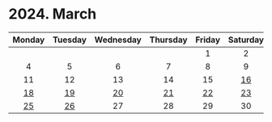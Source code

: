 # 2024. March

|Monday|Tuesday|Wednesday|Thursday|Friday|Saturday|Sunday|
|:--:|:--:|:--:|:--:|:--:|:--:|:--:|
|||||1|2|3|
|4|5|6|7|8|9|10|
|11|12|13|14|15|[16](https://github.com/BangYunseo/DailyDiary/blob/main/2024/March/16th.md)|[17](https://github.com/BangYunseo/DailyDiary/blob/main/2024/March/17th.md)|
|[18](https://github.com/BangYunseo/DailyDiary/blob/main/2024/March/18th.md)|[19](https://github.com/BangYunseo/DailyDiary/blob/main/2024/March/19th_AI.md)|[20](https://github.com/BangYunseo/DailyDiary/blob/main/2024/March/20th.md)|[21](https://github.com/BangYunseo/DailyDiary/blob/main/2024/March/21st_%EB%B0%B1%EC%A4%80.md)|[22](https://github.com/BangYunseo/DailyDiary/blob/main/2024/March/22nd.md)|[23](https://github.com/BangYunseo/DailyDiary/blob/main/2024/March/23rd_%EB%8C%80%ED%95%99%EC%83%9D.md)|[24](https://github.com/BangYunseo/DailyDiary/blob/main/2024/March/24th.md)|
|[25](https://github.com/BangYunseo/DailyDiary/blob/main/2024/March/25th.md)|[26](https://github.com/BangYunseo/DailyDiary/blob/main/2024/March/27th.md)|27|28|29|30|31|
